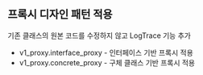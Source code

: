 ## 프록시 디자인 패턴 적용

기존 클래스의 원본 코드를 수정하지 않고 LogTrace 기능 추가

- v1_proxy.interface_proxy - 인터페이스 기반 프록시 적용
- v1_proxy.concrete_proxy - 구체 클래스 기반 프록시 적용


